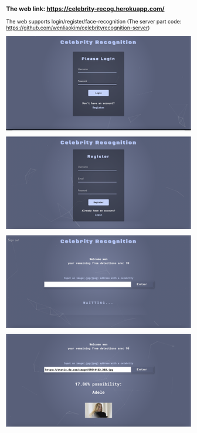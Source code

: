 ### The web link: https://celebrity-recog.herokuapp.com/

The web supports login/register/face-recognition
(The server part code: https://github.com/wenliaokim/celebrityrecognition-server)

![til](./resources/login.png)

![til](./resources/register.png)

![til](./resources/signnedin.png)

![til](./resources/example.png)